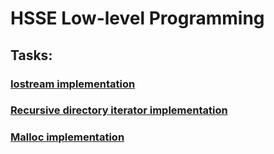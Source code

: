 # HSSE Low-level Programming

## Tasks:

### [Iostream implementation](https://github.com/h4x4d/hsse_caos/tree/main/iostream/implementation)

### [Recursive directory iterator implementation](https://github.com/h4x4d/hsse_caos/tree/main/recursive_directory_iterator/implementation)

### [Malloc implementation](https://github.com/h4x4d/hsse_caos/tree/main/malloc)
